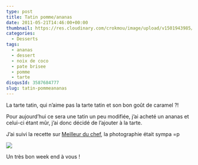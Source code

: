 ```yaml
---
type: post
title: Tatin pomme/ananas
date: 2011-05-21T14:46:00+00:00
thumbnail: https://res.cloudinary.com/crokmou/image/upload/v1501943985/Tatin-pomme-ananas.jpg
categories: 
  - Desserts
tags: 
  - ananas
  - dessert
  - noix de coco
  - pate brisee
  - pomme
  - tarte
disqusId: 3587684777
slug: tatin-pommeananas
---
```


La tarte tatin, qui n’aime pas la tarte tatin et son bon goût de caramel ?!

Pour aujourd’hui ce sera une tatin un peu modifiée, j’ai acheté un ananas et celui-ci étant mûr, j’ai donc décidé de l’ajouter à la tarte.

J’ai suivi la recette sur [Meilleur du chef](http://www.meilleurduchef.com/cgi/mdc/l/fr/recettes/tarte_tatin_ill.html), la photographie était sympa =p

[![](http://4.bp.blogspot.com/-OrtTAb7-bZ8/TsFww-BHpwI/AAAAAAAABJY/rxLi4NkPYmA/s1600/Tarte+tatin+ananas.jpg)](http://4.bp.blogspot.com/-OrtTAb7-bZ8/TsFww-BHpwI/AAAAAAAABJY/rxLi4NkPYmA/s1600/Tarte+tatin+ananas.jpg)

Un très bon week end à vous !